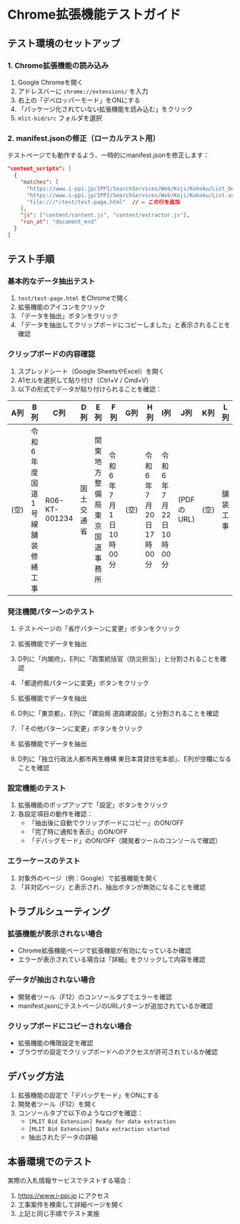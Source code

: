 # Chrome拡張機能テストガイド

## テスト環境のセットアップ

### 1. Chrome拡張機能の読み込み

1. Google Chromeを開く
2. アドレスバーに `chrome://extensions/` を入力
3. 右上の「デベロッパーモード」をONにする
4. 「パッケージ化されていない拡張機能を読み込む」をクリック
5. `mlit-bid/src` フォルダを選択

### 2. manifest.jsonの修正（ローカルテスト用）

テストページでも動作するよう、一時的にmanifest.jsonを修正します：

```json
"content_scripts": [
  {
    "matches": [
      "https://www.i-ppi.jp/IPPI/SearchServices/Web/Koji/Kokoku/List_Detail.aspx*",
      "https://www.i-ppi.jp/IPPI/SearchServices/Web/Koji/Kokoku/List.aspx*",
      "file:///*/test/test-page.html"  // ← この行を追加
    ],
    "js": ["content/content.js", "content/extractor.js"],
    "run_at": "document_end"
  }
]
```

## テスト手順

### 基本的なデータ抽出テスト

1. `test/test-page.html` をChromeで開く
2. 拡張機能のアイコンをクリック
3. 「データを抽出」ボタンをクリック
4. 「データを抽出してクリップボードにコピーしました」と表示されることを確認

### クリップボードの内容確認

1. スプレッドシート（Google SheetsやExcel）を開く
2. A1セルを選択して貼り付け（Ctrl+V / Cmd+V）
3. 以下の形式でデータが貼り付けられることを確認：

| A列 | B列 | C列 | D列 | E列 | F列 | G列 | H列 | I列 | J列 | K列 | L列 |
|-----|-----|-----|-----|-----|-----|-----|-----|-----|-----|-----|-----|
| (空) | 令和6年度 国道1号線舗装修繕工事 | R06-KT-001234 | 国土交通省 | 関東地方整備局 東京国道事務所 | 令和6年7月1日 10時00分 | (空) | 令和6年7月20日 17時00分 | 令和6年7月22日 10時00分 | (PDFのURL) | (空) | 舗装工事 |

### 発注機関パターンのテスト

1. テストページの「省庁パターンに変更」ボタンをクリック
2. 拡張機能でデータを抽出
3. D列に「内閣府」、E列に「政策統括官（防災担当）」と分割されることを確認

4. 「都道府県パターンに変更」ボタンをクリック
5. 拡張機能でデータを抽出
6. D列に「東京都」、E列に「建設局 道路建設部」と分割されることを確認

7. 「その他パターンに変更」ボタンをクリック
8. 拡張機能でデータを抽出
9. D列に「独立行政法人都市再生機構 東日本賃貸住宅本部」、E列が空欄になることを確認

### 設定機能のテスト

1. 拡張機能のポップアップで「設定」ボタンをクリック
2. 各設定項目の動作を確認：
   - 「抽出後に自動でクリップボードにコピー」のON/OFF
   - 「完了時に通知を表示」のON/OFF
   - 「デバッグモード」のON/OFF（開発者ツールのコンソールで確認）

### エラーケースのテスト

1. 対象外のページ（例：Google）で拡張機能を開く
2. 「非対応ページ」と表示され、抽出ボタンが無効になることを確認

## トラブルシューティング

### 拡張機能が表示されない場合
- Chrome拡張機能ページで拡張機能が有効になっているか確認
- エラーが表示されている場合は「詳細」をクリックして内容を確認

### データが抽出されない場合
- 開発者ツール（F12）のコンソールタブでエラーを確認
- manifest.jsonにテストページのURLパターンが追加されているか確認

### クリップボードにコピーされない場合
- 拡張機能の権限設定を確認
- ブラウザの設定でクリップボードへのアクセスが許可されているか確認

## デバッグ方法

1. 拡張機能の設定で「デバッグモード」をONにする
2. 開発者ツール（F12）を開く
3. コンソールタブで以下のようなログを確認：
   - `[MLIT Bid Extension] Ready for data extraction`
   - `[MLIT Bid Extension] Data extraction started`
   - 抽出されたデータの詳細

## 本番環境でのテスト

実際の入札情報サービスでテストする場合：
1. https://www.i-ppi.jp にアクセス
2. 工事案件を検索して詳細ページを開く
3. 上記と同じ手順でテスト実施